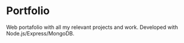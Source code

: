 # Portfolio
Web portafolio with all my relevant projects and work. Developed with  Node.js/Express/MongoDB.
